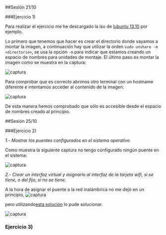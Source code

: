 
##Sesión 21/10

###Ejercicio 1)

Para realizar el ejercicio me he descargado la iso de [lubuntu 13.10](https://help.ubuntu.com/community/Lubuntu/GetLubuntu) por ejemplo.

Lo primero que tenemos que hacer es crear el directorio donde vayamos a montar la imagen, a continuación hay que utilizar la orden `sudo unshare -m <directorio>`, se usa la opción `-m` para indicar que estamos creando un espacio de nombres para unidades de montaje. El último paso es montar la imagen como se muestra en la captura:

![captura](https://dl.dropboxusercontent.com/s/x92pu2gifzqh5zx/ej1-1.png)

Para comprobar que es correcto abrimos otro terminal con un hostname diferente e intentamos acceder al contenido de la imagen:

![captura](https://dl.dropboxusercontent.com/s/qhciv9a2t1ha0mc/ej1-2.png?m)

De esta manera hemos comprobado que sólo es accesible desde el espacio de nombres creado al principio.

##Sesión 25/10

###Ejercicio 2)

*1.- Mostrar los puentes configurados en el sistema operativo*

Como muestra la siguiente captura no tengo configurado ningún puente en el sistema:

![captura](https://dl.dropboxusercontent.com/s/x1zvepj5bgrtnxu/ej2-1.png)

*2.- Crear un interfaz virtual y asignarlo al interfaz de la tarjeta wifi, si se tiene, o del fijo, si no se tiene.*

A la hora de asignar el puente a la red inalámbrica no me dejó en un principio, 
![captura](https://dl.dropboxusercontent.com/s/wpt3mo6emqo1g1y/ej2-2.png)

pero utilizando[esta solución](http://ubuntuforums.org/showthread.php?t=1681045) lo pude solucionar.

![captura](https://dl.dropboxusercontent.com/s/pi7kfijytih7g1b/ej2-3.png)


### Ejercicio 3)



